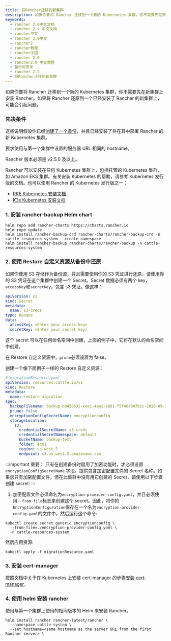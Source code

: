 ```yaml
---
title: 将Rancher迁移到新集群
description: 如果你要将 Rancher 迁移到一个新的 Kubernetes 集群，你不需要先在新集群上安装 Rancher。如果将 Rancher 还原到一个已经安装了 Rancher 的新集群上，可能会引起问题。
keywords:
  - rancher 2.0中文文档
  - rancher 2.x 中文文档
  - rancher中文
  - rancher 2.0中文
  - rancher2
  - rancher教程
  - rancher中国
  - rancher 2.0
  - rancher2.0 中文教程
  - 备份和恢复
  - rancher 2.5
  - 将Rancher迁移到新集群
---
```


如果你要将 Rancher 迁移到一个新的 Kubernetes 集群，你不需要先在新集群上安装 Rancher。如果将 Rancher 还原到一个已经安装了 Rancher 的新集群上，可能会引起问题。

### 先决条件

这些说明假设你已经[创建了一个备份](./../back-up-rancher/_index)，并且已经安装了将在其中部署 Rancher 的新 Kubernetes 集群。

要求使用与第一个集群中设置的服务器 URL 相同的 hostname。

Rancher 版本必须是 v2.5.0 及以上。

Rancher 可以安装在任何 Kubernetes 集群上，包括托管的 Kubernetes 集群，如 Amazon EKS 集群。有关安装 Kubernetes 的帮助，请参考 Kubernetes 发行版的文档。也可以使用 Rancher 的 Kubernetes 发行版之一：

- [RKE Kubernetes 安装文档](/docs/rancher2/installation/_index)
- [K3s Kubernetes 安装文档](/docs/k3s/installation/_index)

### 1. 安装 rancher-backup Helm chart

```
helm repo add rancher-charts https://charts.rancher.io
helm repo update
helm install rancher-backup-crd rancher-charts/rancher-backup-crd -n cattle-resources-system --create-namespace
helm install rancher-backup rancher-charts/rancher-backup -n cattle-resources-system
```

### 2. 使用 Restore 自定义资源从备份中还原

如果你使用 S3 存储作为备份源，并且需要使用你的 S3 凭证进行还原，请使用你的 S3 凭证在这个集群中创建一个 Secret。Secret 数据必须有两个 key，`accessKey`和`secretKey`，包含 s3 凭证，像这样：

```yaml
apiVersion: v1
kind: Secret
metadata:
  name: s3-creds
type: Opaque
data:
  accessKey: <Enter your access key>
  secretKey: <Enter your secret key>
```

这个 secret 可以在任何命名空间中创建，上面的例子中，它将在默认的命名空间中创建。

在 Restore 自定义资源中，`prune`必须设置为 false。

创建一个像下面例子一样的 Restore 自定义资源：

```yaml
# migrationResource.yaml
apiVersion: resources.cattle.io/v1
kind: Restore
metadata:
  name: restore-migration
spec:
  backupFilename: backup-b0450532-cee1-4aa1-a881-f5f48a007b1c-2020-09-15T07-27-09Z.tar.gz
  prune: false
  encryptionConfigSecretName: encryptionconfig
  storageLocation:
    s3:
      credentialSecretName: s3-creds
      credentialSecretNamespace: default
      bucketName: backup-test
      folder: ecm1
      region: us-west-2
      endpoint: s3.us-west-2.amazonaws.com
```

:::important 重要：
只有在创建备份时启用了加密功能时，才必须设置 `encryptionConfigSecretName` 字段。提供包含加密配置文件的 Secret 名称。如果您只有加密配置文件，但在此集群中没有用它创建的 Secret，请使用以下步骤创建 secret:
:::

1. 加密配置文件必须命名为`encryption-provider-config.yaml`，并且必须使用`--from-file`标志来创建这个 secret。因此，将你的`EncryptionConfiguration`保存在一个名为`encryption-provider-config.yaml`的文件中，然后运行这个命令:

```
kubectl create secret generic encryptionconfig \
  --from-file=./encryption-provider-config.yaml \
  -n cattle-resources-system
```

然后应用资源:

```
kubectl apply -f migrationResource.yaml
```

### 3. 安装 cert-manager

按照文档中关于在 Kubernetes 上安装 cert-manager 的步骤[安装 cert-manager](/docs/rancher2/installation/install-rancher-on-k8s/_index#5-install-cert-manager)。

### 4. 使用 helm 安装 rancher

使用与第一个集群上使用的相同版本的 Helm 来安装 Rancher。

```
helm install rancher rancher-latest/rancher \
  --namespace cattle-system \
  --set hostname=<same hostname as the server URL from the first Rancher server> \
```
